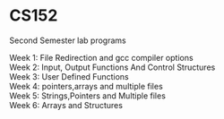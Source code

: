# CS152
Second Semester lab programs

Week 1: File Redirection and gcc compiler options  
Week 2: Input, Output Functions And Control Structures  
Week 3: User Defined Functions  
Week 4: pointers,arrays and multiple files  
Week 5: Strings,Pointers and Multiple files  
Week 6: Arrays and Structures

